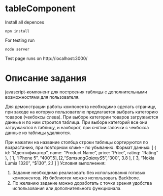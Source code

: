 # tableComponent
Install all depences
````
npm install
````
For testing run
````
node server
````
Test page runs on http://localhost:3000/

# Описание задания
javascript-компонент для построения таблицы с дополнительными
возможностями для пользователя.

Для демонстрации работы компонента необходимо сделать страницу, при заходе на
которую пользователю предлагается выбрать категорию товаров (чекбоксы слева).
При выборе категории товаров загружаются данные и по ним строится таблица. При
выборе категорий все они загружаются в таблицу, и наоборот, при снятии галочки с
чекбокса данные из таблицы удаляются.

При нажатии на название столбца строки таблицы сортируются по возрастанию, при
повторном клике - по убыванию.
Формат данных:
[
 { id: “Идентификатор”, name: “Product Name”, price: “Price”, rating: “Rating” },
 [ 1, “iPhone 5”, “$400”, 5 ],
 [ 2, “Samsung Galaxy S5”, “$300”, 3.8 ],
 [ 3, “Nokia Lumia 1320”, “$130”, 2.1 ]
]
Условия выполнения:
1. Задание необходимо реализовать без использования готовых компонентов. Из
библиотек можно использовать Backbone.
2. По желанию задание можно доработать с точки зрения удобства использования или
дополнительного функционала.
